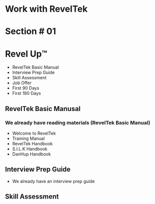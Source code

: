 # Work with RevelTek 

# Section # 01

# Revel Up™️
* RevelTek Basic Manual
* Interview Prep Guide
* Skill Assessment
* Job Offer
* First 90 Days
* First 180 Days

## RevelTek Basic Manusal
### We already have reading materials (RevelTek Basic Manual)
* Welcome to RevelTek 
* Training Manual
* RevelTek Handbook
* S.I.L.K Handbook
* DanHup Handbook

## Interview Prep Guide
* We already have an interview prep guide

## Skill Assessment 


